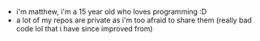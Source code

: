 - i'm matthew, i'm a 15 year old who loves programming :D
- a lot of my repos are private as i'm too afraid to share them (really bad code lol that i have since improved from)
<!---
LushPineapple29/LushPineapple29 is a ✨ special ✨ repository because its `README.md` (this file) appears on your GitHub profile.
You can click the Preview link to take a look at your changes.
--->
